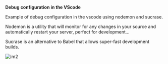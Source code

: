 **Debug configuration in the VScode**

Example of debug configuration in the vscode using nodemon and sucrase.

Nodemon is a utility that will monitor for any changes in your source and automatically restart your server, perfect for development...

Sucrase is an alternative to Babel that allows super-fast development builds.

![im2](https://user-images.githubusercontent.com/52089289/82515953-fbc3dd00-9aef-11ea-94b1-99bd13e992bc.png)
